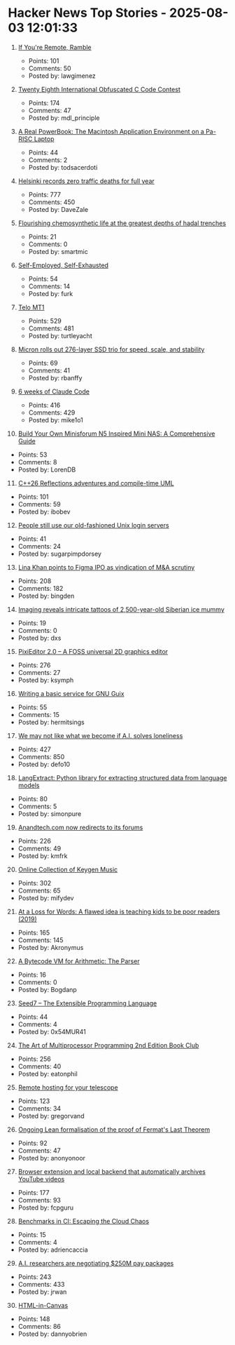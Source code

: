 # Hacker News Top Stories - 2025-08-03 12:01:33

1. [If You're Remote, Ramble](https://stephango.com/ramblings)
   - Points: 101
   - Comments: 50
   - Posted by: lawgimenez

2. [Twenty Eighth International Obfuscated C Code Contest](https://www.ioccc.org/2024/index.html)
   - Points: 174
   - Comments: 47
   - Posted by: mdl_principle

3. [A Real PowerBook: The Macintosh Application Environment on a Pa-RISC Laptop](http://oldvcr.blogspot.com/2025/08/a-real-powerbook-macintosh-application.html)
   - Points: 44
   - Comments: 2
   - Posted by: todsacerdoti

4. [Helsinki records zero traffic deaths for full year](https://www.helsinkitimes.fi/finland/finland-news/domestic/27539-helsinki-records-zero-traffic-deaths-for-full-year.html)
   - Points: 777
   - Comments: 450
   - Posted by: DaveZale

5. [Flourishing chemosynthetic life at the greatest depths of hadal trenches](https://www.nature.com/articles/s41586-025-09317-z)
   - Points: 21
   - Comments: 0
   - Posted by: smartmic

6. [Self-Employed, Self-Exhausted](https://theisolationjournals.substack.com/p/self-employed-self-exhausted)
   - Points: 54
   - Comments: 14
   - Posted by: furk

7. [Telo MT1](https://www.telotrucks.com/)
   - Points: 529
   - Comments: 481
   - Posted by: turtleyacht

8. [Micron rolls out 276-layer SSD trio for speed, scale, and stability](https://blocksandfiles.com/2025/07/30/micron-three-276-layer-ssds/)
   - Points: 69
   - Comments: 41
   - Posted by: rbanffy

9. [6 weeks of Claude Code](https://blog.puzzmo.com/posts/2025/07/30/six-weeks-of-claude-code/)
   - Points: 416
   - Comments: 429
   - Posted by: mike1o1

10. [Build Your Own Minisforum N5 Inspired Mini NAS: A Comprehensive Guide](https://jackharvest.com/index.php/2025/07/27/build-your-own-minisforum-n5-inspired-mini-nas-a-comprehensive-guide/)
   - Points: 53
   - Comments: 8
   - Posted by: LorenDB

11. [C++26 Reflections adventures and compile-time UML](https://www.reachablecode.com/2025/07/31/c26-reflections-adventures-compile-time-uml/)
   - Points: 101
   - Comments: 59
   - Posted by: ibobev

12. [People still use our old-fashioned Unix login servers](https://utcc.utoronto.ca/~cks/space/blog/sysadmin/LoginServersStillUsed)
   - Points: 41
   - Comments: 24
   - Posted by: sugarpimpdorsey

13. [Lina Khan points to Figma IPO as vindication of M&A scrutiny](https://techcrunch.com/2025/08/02/lina-khan-points-to-figma-ipo-as-vindication-for-ma-scrutiny/)
   - Points: 208
   - Comments: 182
   - Posted by: bingden

14. [Imaging reveals intricate tattoos of 2,500-year-old Siberian ice mummy](https://www.bbc.com/news/articles/c4gzx0zm68vo)
   - Points: 19
   - Comments: 0
   - Posted by: dxs

15. [PixiEditor 2.0 – A FOSS universal 2D graphics editor](https://pixieditor.net/blog/2025/07/30/20-release/)
   - Points: 276
   - Comments: 27
   - Posted by: ksymph

16. [Writing a basic service for GNU Guix](https://tannerhoelzel.com/gnu-shepherd-simple-service.html)
   - Points: 55
   - Comments: 15
   - Posted by: hermitsings

17. [We may not like what we become if A.I. solves loneliness](https://www.newyorker.com/magazine/2025/07/21/ai-is-about-to-solve-loneliness-thats-a-problem)
   - Points: 427
   - Comments: 850
   - Posted by: defo10

18. [LangExtract: Python library for extracting structured data from language models](https://github.com/google/langextract)
   - Points: 80
   - Comments: 5
   - Posted by: simonpure

19. [Anandtech.com now redirects to its forums](https://forums.anandtech.com/)
   - Points: 226
   - Comments: 49
   - Posted by: kmfrk

20. [Online Collection of Keygen Music](https://keygenmusic.tk)
   - Points: 302
   - Comments: 65
   - Posted by: mifydev

21. [At a Loss for Words: A flawed idea is teaching kids to be poor readers (2019)](https://www.apmreports.org/episode/2019/08/22/whats-wrong-how-schools-teach-reading)
   - Points: 165
   - Comments: 145
   - Posted by: Akronymus

22. [A Bytecode VM for Arithmetic: The Parser](https://abhinavsarkar.net/posts/arithmetic-bytecode-vm-parser/)
   - Points: 16
   - Comments: 0
   - Posted by: Bogdanp

23. [Seed7 – The Extensible Programming Language](https://seed7.net)
   - Points: 44
   - Comments: 4
   - Posted by: 0x54MUR41

24. [The Art of Multiprocessor Programming 2nd Edition Book Club](https://eatonphil.com/2025-art-of-multiprocessor-programming.html)
   - Points: 256
   - Comments: 40
   - Posted by: eatonphil

25. [Remote hosting for your telescope](https://www.sierra-remote.com/)
   - Points: 123
   - Comments: 34
   - Posted by: gregorvand

26. [Ongoing Lean formalisation of the proof of Fermat's Last Theorem](https://github.com/ImperialCollegeLondon/FLT)
   - Points: 92
   - Comments: 47
   - Posted by: anonyonoor

27. [Browser extension and local backend that automatically archives YouTube videos](https://github.com/andrewarrow/starchive)
   - Points: 177
   - Comments: 93
   - Posted by: fcpguru

28. [Benchmarks in CI: Escaping the Cloud Chaos](https://codspeed.io/blog/benchmarks-in-ci-without-noise)
   - Points: 15
   - Comments: 4
   - Posted by: adriencaccia

29. [A.I. researchers are negotiating $250M pay packages](https://www.nytimes.com/2025/07/31/technology/ai-researchers-nba-stars.html)
   - Points: 243
   - Comments: 433
   - Posted by: jrwan

30. [HTML-in-Canvas](https://github.com/WICG/html-in-canvas)
   - Points: 148
   - Comments: 86
   - Posted by: dannyobrien


